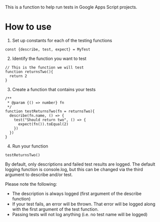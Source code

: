 This is a function to help run tests in Google Apps Script projects.

# How to use
1. Set up constants for each of the testing functions
```
const {describe, test, expect} = MyTest
```
2. Identify the function you want to test
```
// This is the function we will test
function returnsTwo(){
  return 2
}
```
3. Create a function that contains your tests
```
/**
 * @param {() => number} fn
 */
function testReturnsTwo(fn = returnsTwo){
  describe(fn.name, () => {
    test("Should return two", () => {
      expect(fn()).toEqual(2)
    })
  })
}
```
4. Run your function
```
testReturnsTwo()
```

By default, only descriptions and failed test results are logged. The default logging function is console.log, but this can be changed via the third argument to describe and/or test. 

Please note the following:
  - The description is always logged (first argument of the describe function)
  - If your test fails, an error will be thrown. That error will be logged along with the first argument of the test function.
  - Passing tests will not log anything (i.e. no test name will be logged)
